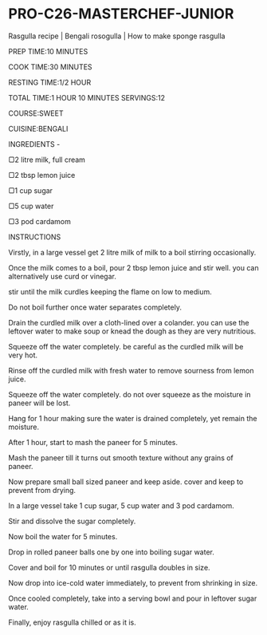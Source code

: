 # PRO-C26-MASTERCHEF-JUNIOR

Rasgulla recipe | Bengali rosogulla | How to make sponge rasgulla

PREP TIME:10 MINUTES

COOK TIME:30 MINUTES
 
RESTING TIME:1/2 HOUR

TOTAL TIME:1 HOUR 10 MINUTES
SERVINGS:12
 
COURSE:SWEET
 
CUISINE:BENGALI
 
 
INGREDIENTS -

▢2 litre milk, full cream

▢2 tbsp lemon juice

▢1 cup sugar

▢5 cup water

▢3 pod cardamom


INSTRUCTIONS

Virstly, in a large vessel get 2 litre milk of milk to a boil stirring occasionally.

Once the milk comes to a boil, pour 2 tbsp lemon juice and stir well. you can alternatively use curd or vinegar.

stir until the milk curdles keeping the flame on low to medium.

Do not boil further once water separates completely.

Drain the curdled milk over a cloth-lined over a colander. you can use the leftover water to make soup or knead the dough as they are very nutritious.

Squeeze off the water completely. be careful as the curdled milk will be very hot.

Rinse off the curdled milk with fresh water to remove sourness from lemon juice.

Squeeze off the water completely. do not over squeeze as the moisture in paneer will be lost.

Hang for 1 hour making sure the water is drained completely, yet remain the moisture.

After 1 hour, start to mash the paneer for 5 minutes.

Mash the paneer till it turns out smooth texture without any grains of paneer.

Now prepare small ball sized paneer and keep aside. cover and keep to prevent from drying.

In a large vessel take 1 cup sugar, 5 cup water and 3 pod cardamom.

Stir and dissolve the sugar completely.

Now boil the water for 5 minutes.

Drop in rolled paneer balls one by one into boiling sugar water.

Cover and boil for 10 minutes or until rasgulla doubles in size.

Now drop into ice-cold water immediately, to prevent from shrinking in size.

Once cooled completely, take into a serving bowl and pour in leftover sugar water.

Finally, enjoy rasgulla chilled or as it is.

